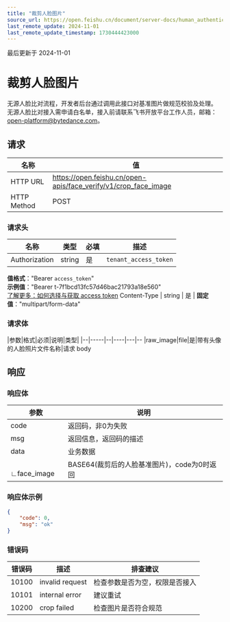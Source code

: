 ```yaml
---
title: "裁剪人脸图片"
source_url: https://open.feishu.cn/document/server-docs/human_authentication-v1/facial-image-cropping
last_remote_update: 2024-11-01
last_remote_update_timestamp: 1730444423000
---
```

最后更新于 2024-11-01

# 裁剪人脸图片
无源人脸比对流程，开发者后台通过调用此接口对基准图片做规范校验及处理。
无源人脸比对接入需申请白名单，接入前请联系飞书开放平台工作人员，邮箱：open-platform@bytedance.com。

## 请求
名称 | 值
---|---
HTTP URL | https://open.feishu.cn/open-apis/face_verify/v1/crop_face_image
HTTP Method | POST

### 请求头

名称 | 类型 | 必填 | 描述
--- | --- | --- | ---
Authorization | string | 是 | `tenant_access_token`  
**值格式**："Bearer `access_token`"  
**示例值**："Bearer t-7f1bcd13fc57d46bac21793a18e560"  
 [了解更多：如何选择与获取 access token](https://open.feishu.cn/document/uAjLw4CM/ugTN1YjL4UTN24CO1UjN/trouble-shooting/how-to-choose-which-type-of-token-to-use)
Content-Type | string | 是 | **固定值**："multipart/form-data"

### 请求体  
|参数|格式|必须|说明|类型|
|--|-----|--|----|---|--
|raw_image|file|是|带有头像的人脸照片文件名称|请求 body

## 响应

### 响应体
|参数|说明|
|--|----|
|code|返回码，非0为失败|
|msg|返回信息，返回码的描述|
|data|业务数据|
|&emsp;∟face_image |BASE64(裁剪后的人脸基准图片)，code为0时返回|

### 响应体示例
```json
{ 
    "code": 0, 
    "msg": "ok"
}
```

### 错误码
|错误码|描述|排查建议|
|--|-----|--|
|10100|invalid request|检查参数是否为空，权限是否接入|
|10101|internal error|建议重试|
|10200|crop failed|检查图片是否符合规范|

